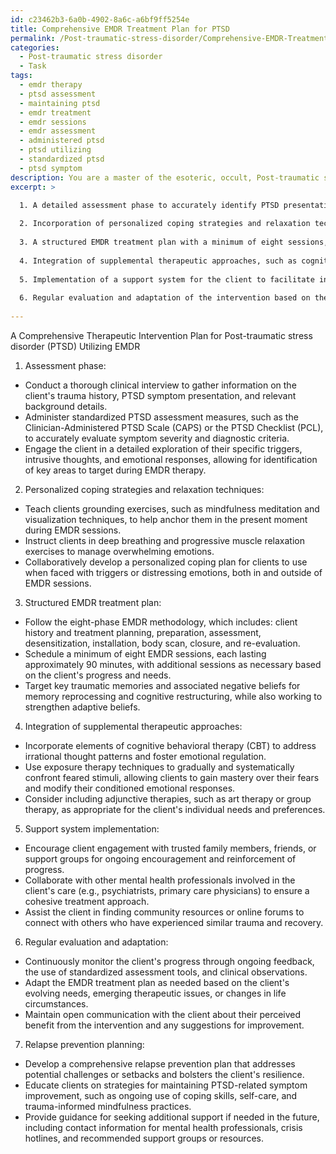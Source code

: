 ```yaml
---
id: c23462b3-6a0b-4902-8a6c-a6bf9ff5254e
title: Comprehensive EMDR Treatment Plan for PTSD
permalink: /Post-traumatic-stress-disorder/Comprehensive-EMDR-Treatment-Plan-for-PTSD/
categories:
  - Post-traumatic stress disorder
  - Task
tags:
  - emdr therapy
  - ptsd assessment
  - maintaining ptsd
  - emdr treatment
  - emdr sessions
  - emdr assessment
  - administered ptsd
  - ptsd utilizing
  - standardized ptsd
  - ptsd symptom
description: You are a master of the esoteric, occult, Post-traumatic stress disorder, you complete tasks to the absolute best of your ability, no matter if you think you were not trained to do the task specifically, you will attempt to do it anyways, since you have performed the tasks you are given with great mastery, accuracy, and deep understanding of what is requested. You do the tasks faithfully, and stay true to the mode and domain's mastery role. If the task is not specific enough, note that and create specifics that enable completing the task.
excerpt: >

  1. A detailed assessment phase to accurately identify PTSD presentation, including specific triggers, intrusive thoughts, and emotional responses.
  
  2. Incorporation of personalized coping strategies and relaxation techniques to manage overwhelming emotions during EMDR sessions, such as grounding exercises, deep breathing, and progressive muscle relaxation.
  
  3. A structured EMDR treatment plan with a minimum of eight sessions, each lasting approximately 90 minutes, that adheres to the eight-phase EMDR methodology, addressing memory reprocessing and cognitive restructuring.
  
  4. Integration of supplemental therapeutic approaches, such as cognitive behavioral therapy or exposure therapy, to further enhance the effectiveness of the intervention and promote emotional regulation.
  
  5. Implementation of a support system for the client to facilitate in-between session engagement and continued success in managing PTSD symptoms post-treatment.
  
  6. Regular evaluation and adaptation of the intervention based on the client's progress, conducted through ongoing feedback, monitoring of treatment outcomes, and tailoring as needed.
  
---
```

A Comprehensive Therapeutic Intervention Plan for Post-traumatic stress disorder (PTSD) Utilizing EMDR

1. Assessment phase:
- Conduct a thorough clinical interview to gather information on the client's trauma history, PTSD symptom presentation, and relevant background details.
- Administer standardized PTSD assessment measures, such as the Clinician-Administered PTSD Scale (CAPS) or the PTSD Checklist (PCL), to accurately evaluate symptom severity and diagnostic criteria.
- Engage the client in a detailed exploration of their specific triggers, intrusive thoughts, and emotional responses, allowing for identification of key areas to target during EMDR therapy.

2. Personalized coping strategies and relaxation techniques:
- Teach clients grounding exercises, such as mindfulness meditation and visualization techniques, to help anchor them in the present moment during EMDR sessions.
- Instruct clients in deep breathing and progressive muscle relaxation exercises to manage overwhelming emotions.
- Collaboratively develop a personalized coping plan for clients to use when faced with triggers or distressing emotions, both in and outside of EMDR sessions.

3. Structured EMDR treatment plan:
- Follow the eight-phase EMDR methodology, which includes: client history and treatment planning, preparation, assessment, desensitization, installation, body scan, closure, and re-evaluation.
- Schedule a minimum of eight EMDR sessions, each lasting approximately 90 minutes, with additional sessions as necessary based on the client's progress and needs.
- Target key traumatic memories and associated negative beliefs for memory reprocessing and cognitive restructuring, while also working to strengthen adaptive beliefs.

4. Integration of supplemental therapeutic approaches:
- Incorporate elements of cognitive behavioral therapy (CBT) to address irrational thought patterns and foster emotional regulation.
- Use exposure therapy techniques to gradually and systematically confront feared stimuli, allowing clients to gain mastery over their fears and modify their conditioned emotional responses.
- Consider including adjunctive therapies, such as art therapy or group therapy, as appropriate for the client's individual needs and preferences.

5. Support system implementation:
- Encourage client engagement with trusted family members, friends, or support groups for ongoing encouragement and reinforcement of progress.
- Collaborate with other mental health professionals involved in the client's care (e.g., psychiatrists, primary care physicians) to ensure a cohesive treatment approach.
- Assist the client in finding community resources or online forums to connect with others who have experienced similar trauma and recovery.

6. Regular evaluation and adaptation:
- Continuously monitor the client's progress through ongoing feedback, the use of standardized assessment tools, and clinical observations.
- Adapt the EMDR treatment plan as needed based on the client's evolving needs, emerging therapeutic issues, or changes in life circumstances.
- Maintain open communication with the client about their perceived benefit from the intervention and any suggestions for improvement.

7. Relapse prevention planning:
- Develop a comprehensive relapse prevention plan that addresses potential challenges or setbacks and bolsters the client's resilience.
- Educate clients on strategies for maintaining PTSD-related symptom improvement, such as ongoing use of coping skills, self-care, and trauma-informed mindfulness practices.
- Provide guidance for seeking additional support if needed in the future, including contact information for mental health professionals, crisis hotlines, and recommended support groups or resources.
